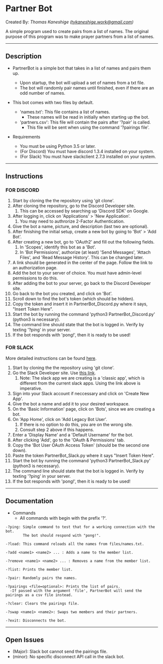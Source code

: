 # Partner Bot

Created By: 
*Thomas Kaneshige (tykaneshige.work@gmail.com)*

A simple program used to create pairs from a list of names. 
The original purpose of this program was to make prayer partners from a list of names.

---

## Description

* PartnerBot is a simple bot that takes in a list of names and pairs them up.
  * Upon startup, the bot will upload a set of names from a txt file.
  * The bot will randomly pair names until finished, even if there are an odd number of names.

* This bot comes with two files by default.
  * 'names.txt': This file contains a list of names. 
    * These names will be read in initially when starting up the bot.
  * 'partners.csv': This file will contain the pairs after '?pair' is called.
    * This file will be sent when using the command '?pairings file'.

* Requirements
  * You must be using Python 3.5 or later.
  * (For Discord) You must have discord 1.3.4 installed on your system.
  * (For Slack) You must have slackclient 2.7.3 installed on your system.

---

## Instructions

### FOR DISCORD

1. Start by cloning the the repository using 'git clone'.
2. After cloning the repository, go to the Discord Developer site.
   1. This can be accessed by searching up 'Discord SDK' on Google.
3. After logging in, click on 'Applications' > 'New Application'.
   1. You may need to authrorize 2-Factor Authentication.
4. Give the bot a name, picture, and description (last two are optional).
5. After finishing the initial setup, create a new bot by going to 'Bot' > 'Add Bot'.
6. After creating a new bot, go to 'OAuth2' and fill out the following fields.
   1. In 'Scopes', identify this bot as a 'Bot'.
   2. In 'Bot Permissions', authorize (at least) 'Send Messages', 'Attach Files', and 'Read Message History'. This can be changed later.
7. A link should be generated in the center of the page. Follow the link to an authorization page.
8. Add the bot to your server of choice. You must have admin-level permissions to do this.
9. After adding the bot to your server, go back to the Discord Developer site.
10. Go back to the bot you created, and click on 'Bot'.
11. Scroll down to find the bot's token (which should be hidden).
12. Copy the token and insert it in PartnerBot_Discord.py where it says, "Insert Token Here".
13. Start the bot by running the command 'python3 PartnerBot_Discord.py' (python3 is necessary).
14. The command line should state that the bot is logged in. Verify by texting '?ping' in your server.
15. If the bot responds with 'pong!', then it is ready to be used!

### FOR SLACK

More detailed instructions can be found [here](https://medium.com/@ritikjain1272/how-to-make-a-slack-bot-in-python-using-slacks-rtm-api-335b393563cd).

1. Start by cloning the the repository using 'git clone'.
2. Go the Slack Developer site. Use [this link](https://api.slack.com/apps?new_classic_app=1).
   1. Note: The slack app we are creating is a 'classic app', which is different from the current slack apps. Using the link above is imperative.
3. Sign into your Slack account if neccessary and click on 'Create New App'.
4. Give the bot a name and add it to your desired workspace.
5. On the 'Basic Information' page, click on 'Bots', since we are creating a bot.
6. On 'App Home', click on 'Add Legacy Bot User'.
   1. If there is no option to do this, you are on the wrong site.
   2. Consult step 2 above if this happens.
7. Enter a 'Display Name' and a 'Default Username' for the bot.
8. After clicking 'Add', go to the 'OAuth & Permissions' tab.
9.  Copy the 'Bot User OAuth Access Token' (should be the second one down).
10. Paste the token PartnerBot_Slack.py where it says "Insert Token Here".
11. Start the bot by running the command 'python3 PartnerBot_Slack.py' (python3 is necessary).
12. The command line should state that the bot is logged in. Verify by texting '?ping' in your server.
13. If the bot responds with 'pong!', then it is ready to be used!

---

## Documentation

* Commands
  * All commands with begin with the prefix '?'.

```
-?ping: Simple command to test that for a working connection with the bot. 
        The bot should respond with "pong!".

-?load: This command reloads all the names from files/names.txt.

-?add <name1> <name2> ... : Adds a name to the member list.

-?remove <name1> <name2> ... : Removes a name from the member list.

-?list: Prints the member list.

-?pair: Randomly pairs the names.

-?pairings <file=optional>: Prints the list of pairs.
  -If passed with the argument 'file', PartnerBot will send the pairings as a csv file instead.

-?clear: Clears the pairings file.

-?swap <name1> <name2>: Swaps two members and their partners.

-?exit: Disconnects the bot.
```

---

## Open Issues

* (Major): Slack bot cannot send the pairings file.
* (minor): No specific disconnect API call in the slack bot.